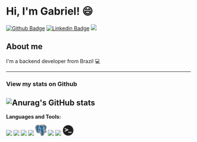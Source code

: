 # Hi, I'm Gabriel! 😄

[![Github Badge](https://img.shields.io/badge/-Github-000?style=flat-square&logo=Github&logoColor=white&link=https://github.com/gabrielsgradinar)](https://github.com/gabrielsgradinar) 
[![Linkedin Badge](https://img.shields.io/badge/-LinkedIn-blue?style=flat-square&logo=Linkedin&logoColor=white&link=https://www.linkedin.com/in/gabrielsgradinar/)](https://www.linkedin.com/in/gabrielsgradinar/) 
<a href="https://www.hackerrank.com/gabrielgradinar">
  <img height="15" src="https://user-images.githubusercontent.com/53834465/113636377-cca35500-9648-11eb-8525-d9d70034c306.png">
</a>


## About me
I'm a backend developer from Brazil 💻

-------
### **View my stats on Github**

![Anurag's GitHub stats](https://github-readme-stats.vercel.app/api?username=gabrielsgradinar&count_private=true&show_icons=true&theme=dracula)
--------
**Languages and Tools:**

<code><img height="30" src="https://user-images.githubusercontent.com/53834465/113635412-f3f92280-9646-11eb-9833-e902de0256a1.png"></code>
<code><img height="30" src="https://user-images.githubusercontent.com/53834465/113635298-c3b18400-9646-11eb-93e2-8ca209036425.png"></code>
<code><img height="30" src="https://www.selenium.dev/images/selenium_logo_square_green.png"></code>
<code><img height="30" src="https://user-images.githubusercontent.com/53834465/113635474-1723d200-9647-11eb-8baa-4a08ecc5f4c5.png"></code>
<code><img height="30" src="https://raw.githubusercontent.com/github/explore/80688e429a7d4ef2fca1e82350fe8e3517d3494d/topics/postgresql/postgresql.png"></code>
<code><img height="30" src="https://user-images.githubusercontent.com/53834465/113635182-8a791400-9646-11eb-957d-c316316dbeb1.png"></code>
<code><img height="30" src="https://user-images.githubusercontent.com/53834465/113635568-45a1ad00-9647-11eb-8231-f2ef4d387bec.png"></code>
<code><img height="30" src="https://raw.githubusercontent.com/github/explore/80688e429a7d4ef2fca1e82350fe8e3517d3494d/topics/terminal/terminal.png"></code>
